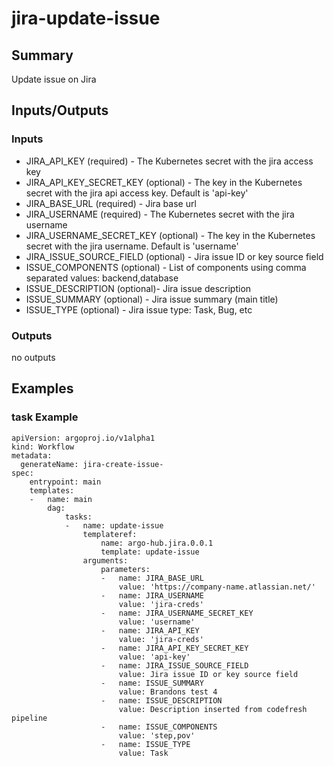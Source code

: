# jira-update-issue

## Summary
Update issue on Jira

## Inputs/Outputs

### Inputs
* JIRA_API_KEY (required) - The Kubernetes secret with the jira access key
* JIRA_API_KEY_SECRET_KEY (optional) - The key in the Kubernetes secret with the jira api access key. Default is 'api-key'
* JIRA_BASE_URL (required) - Jira base url
* JIRA_USERNAME (required) - The Kubernetes secret with the jira username
* JIRA_USERNAME_SECRET_KEY (optional) - The key in the Kubernetes secret with the jira username. Default is 'username'
* JIRA_ISSUE_SOURCE_FIELD (optional) - Jira issue ID or key source field
* ISSUE_COMPONENTS (optional) - List of components using comma separated values: backend,database
* ISSUE_DESCRIPTION (optional)- Jira issue description
* ISSUE_SUMMARY (optional) - Jira issue summary (main title)
* ISSUE_TYPE (optional) - Jira issue type: Task, Bug, etc

### Outputs
no outputs

## Examples

### task Example
```
apiVersion: argoproj.io/v1alpha1
kind: Workflow
metadata:
  generateName: jira-create-issue-
spec:
    entrypoint: main
    templates:
    -   name: main
        dag:
            tasks:
            -   name: update-issue
                templateref:
                    name: argo-hub.jira.0.0.1
                    template: update-issue
                arguments:
                    parameters:
                    -   name: JIRA_BASE_URL
                        value: 'https://company-name.atlassian.net/'
                    -   name: JIRA_USERNAME
                        value: 'jira-creds'
                    -   name: JIRA_USERNAME_SECRET_KEY
                        value: 'username'
                    -   name: JIRA_API_KEY
                        value: 'jira-creds'
                    -   name: JIRA_API_KEY_SECRET_KEY
                        value: 'api-key'
                    -   name: JIRA_ISSUE_SOURCE_FIELD
                        value: Jira issue ID or key source field
                    -   name: ISSUE_SUMMARY
                        value: Brandons test 4
                    -   name: ISSUE_DESCRIPTION
                        value: Description inserted from codefresh pipeline
                    -   name: ISSUE_COMPONENTS
                        value: 'step,pov'
                    -   name: ISSUE_TYPE
                        value: Task
```
